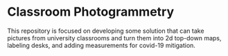 # Classroom Photogrammetry
 
This repository is focused on developing some solution that can take pictures from university classrooms and turn them into 2d top-down maps, labeling desks, and adding measurements for covid-19 mitigation.